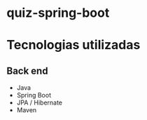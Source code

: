 # quiz-spring-boot

# Tecnologias utilizadas

## Back end
- Java
- Spring Boot
- JPA / Hibernate
- Maven
